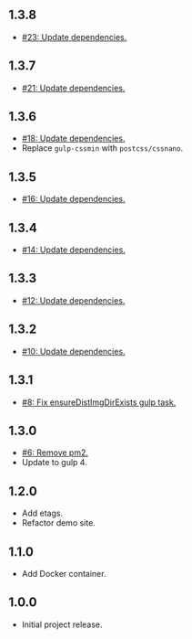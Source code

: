 ## 1.3.8
* [#23: Update dependencies.](https://github.com/haensl/node-amp-mustache-skeleton/issues/23)

## 1.3.7
* [#21: Update dependencies.](https://github.com/haensl/node-amp-mustache-skeleton/issues/21)

## 1.3.6
* [#18: Update dependencies.](https://github.com/haensl/node-amp-mustache-skeleton/issues/18)
* Replace `gulp-cssmin` with `postcss/cssnano`.

## 1.3.5
* [#16: Update dependencies.](https://github.com/haensl/node-amp-mustache-skeleton/issues/16)

## 1.3.4
* [#14: Update dependencies.](https://github.com/haensl/node-amp-mustache-skeleton/issues/14)

## 1.3.3
* [#12: Update dependencies.](https://github.com/haensl/node-amp-mustache-skeleton/issues/12)

## 1.3.2
* [#10: Update dependencies.](https://github.com/haensl/node-amp-mustache-skeleton/issues/10)

## 1.3.1
* [#8: Fix ensureDistImgDirExists gulp task.](https://github.com/haensl/node-amp-mustache-skeleton/issues/8)

## 1.3.0
* [#6: Remove pm2.](https://github.com/haensl/node-amp-mustache-skeleton/issues/6)
* Update to gulp 4.

## 1.2.0
* Add etags.
* Refactor demo site.

## 1.1.0
* Add Docker container.

## 1.0.0
* Initial project release.
